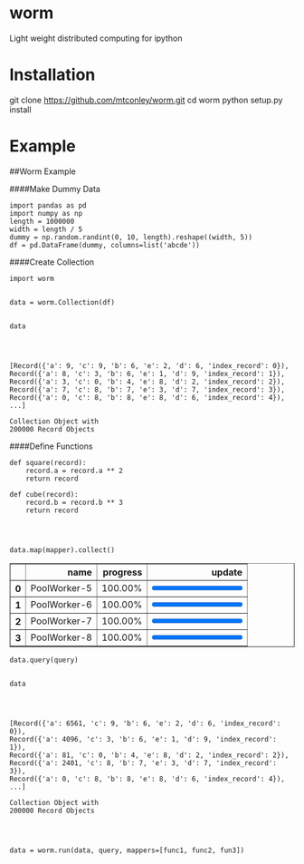 # worm
Light weight distributed computing for ipython

# Installation
git clone https://github.com/mtconley/worm.git
cd worm
python setup.py install

# Example

##Worm Example

####Make Dummy Data


    import pandas as pd
    import numpy as np
    length = 1000000
    width = length / 5
    dummy = np.random.randint(0, 10, length).reshape((width, 5))
    df = pd.DataFrame(dummy, columns=list('abcde'))

####Create Collection


    import worm


    data = worm.Collection(df)


    data




    [Record({'a': 9, 'c': 9, 'b': 6, 'e': 2, 'd': 6, 'index_record': 0}),
    Record({'a': 8, 'c': 3, 'b': 6, 'e': 1, 'd': 9, 'index_record': 1}),
    Record({'a': 3, 'c': 0, 'b': 4, 'e': 8, 'd': 2, 'index_record': 2}),
    Record({'a': 7, 'c': 8, 'b': 7, 'e': 3, 'd': 7, 'index_record': 3}),
    Record({'a': 0, 'c': 8, 'b': 8, 'e': 8, 'd': 6, 'index_record': 4}),
    ...]
    
    Collection Object with
    200000 Record Objects



####Define Functions


    def square(record):
        record.a = record.a ** 2
        return record
    
    def cube(record):
        record.b = record.b ** 3
        return record




    data.map(mapper).collect()


<table border="1" class="dataframe">
  <thead>
    <tr style="text-align: right;">
      <th></th>
      <th>name</th>
      <th>progress</th>
      <th>update</th>
    </tr>
  </thead>
  <tbody>
    <tr>
      <th>0</th>
      <td>PoolWorker-5</td>
      <td>100.00%</td>
      <td><progress value="100.00" max="100"></progress></td>
    </tr>
    <tr>
      <th>1</th>
      <td>PoolWorker-6</td>
      <td>100.00%</td>
      <td><progress value="100.00" max="100"></progress></td>
    </tr>
    <tr>
      <th>2</th>
      <td>PoolWorker-7</td>
      <td>100.00%</td>
      <td><progress value="100.00" max="100"></progress></td>
    </tr>
    <tr>
      <th>3</th>
      <td>PoolWorker-8</td>
      <td>100.00%</td>
      <td><progress value="100.00" max="100"></progress></td>
    </tr>
  </tbody>
</table>



    data.query(query)


    data




    [Record({'a': 6561, 'c': 9, 'b': 6, 'e': 2, 'd': 6, 'index_record': 0}),
    Record({'a': 4096, 'c': 3, 'b': 6, 'e': 1, 'd': 9, 'index_record': 1}),
    Record({'a': 81, 'c': 0, 'b': 4, 'e': 8, 'd': 2, 'index_record': 2}),
    Record({'a': 2401, 'c': 8, 'b': 7, 'e': 3, 'd': 7, 'index_record': 3}),
    Record({'a': 0, 'c': 8, 'b': 8, 'e': 8, 'd': 6, 'index_record': 4}),
    ...]
    
    Collection Object with
    200000 Record Objects




    data = worm.run(data, query, mappers=[func1, func2, fun3])


    

